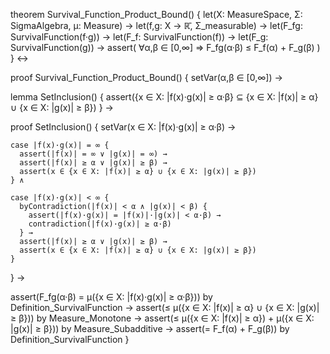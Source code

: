theorem Survival_Function_Product_Bound() {
  let(X: MeasureSpace, Σ: SigmaAlgebra, μ: Measure) →
  let(f,g: X → ℝ̄, Σ_measurable) →
  let(F_fg: SurvivalFunction(f·g)) →
  let(F_f: SurvivalFunction(f)) →
  let(F_g: SurvivalFunction(g)) →
  assert(
    ∀α,β ∈ [0,∞] ⇒ F_fg(α·β) ≤ F_f(α) + F_g(β)
  )
} ↔

proof Survival_Function_Product_Bound() {
  setVar(α,β ∈ [0,∞]) →
  
  lemma SetInclusion() {
    assert({x ∈ X: |f(x)·g(x)| ≥ α·β} ⊆ 
           {x ∈ X: |f(x)| ≥ α} ∪ {x ∈ X: |g(x)| ≥ β})
  } →
  
  proof SetInclusion() {
    setVar(x ∈ X: |f(x)·g(x)| ≥ α·β) →
    
    case |f(x)·g(x)| = ∞ {
      assert(|f(x)| = ∞ ∨ |g(x)| = ∞) →
      assert(|f(x)| ≥ α ∨ |g(x)| ≥ β) →
      assert(x ∈ {x ∈ X: |f(x)| ≥ α} ∪ {x ∈ X: |g(x)| ≥ β})
    } ∧
    
    case |f(x)·g(x)| < ∞ {
      byContradiction(|f(x)| < α ∧ |g(x)| < β) {
        assert(|f(x)·g(x)| = |f(x)|·|g(x)| < α·β) →
        contradiction(|f(x)·g(x)| ≥ α·β)
      } →
      assert(|f(x)| ≥ α ∨ |g(x)| ≥ β) →
      assert(x ∈ {x ∈ X: |f(x)| ≥ α} ∪ {x ∈ X: |g(x)| ≥ β})
    }
  } →
  
  assert(F_fg(α·β) = μ({x ∈ X: |f(x)·g(x)| ≥ α·β})) by Definition_SurvivalFunction →
  assert(≤ μ({x ∈ X: |f(x)| ≥ α} ∪ {x ∈ X: |g(x)| ≥ β})) by Measure_Monotone →
  assert(≤ μ({x ∈ X: |f(x)| ≥ α}) + μ({x ∈ X: |g(x)| ≥ β})) by Measure_Subadditive →
  assert(= F_f(α) + F_g(β)) by Definition_SurvivalFunction
}